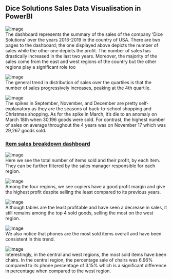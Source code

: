 ## Dice Solutions Sales Data Visualisation in PowerBI 
![image](https://github.com/devtahmid/Analysing_Market_Sales/assets/27241074/15f081ba-3c5d-4e2c-834d-cbd5b96f7154)\
The dashboard represents the summary of the sales of the company ‘Dice Solutions’ over the years 2016-2019 in the country of USA. There are two pages to the dashboard; the one displayed above depicts the number of sales while the other one depicts the profit. The number of sales has drastically increased in the last two years. Moreover, the majority of the sales come from the east and west regions of the country but the other regions play a significant role too

![image](https://github.com/devtahmid/Analysing_Market_Sales/assets/27241074/7fd04374-ed6c-4b2d-bc94-6aa37586257b)\
The general trend in distribution of sales over the quartiles is that the number of sales progressively increases, peaking at the 4th quartile.

![image](https://github.com/devtahmid/Analysing_Market_Sales/assets/27241074/89880f68-94d1-4b4c-8f28-0e995881bb10)\
The spikes in September, November, and December are pretty self-explanatory as they are the seasons of back-to-school shopping and Christmas shopping. As for the spike in March, it’s die to an anomaly on March 18th when 30,196 goods were sold. For contrast, the highest number of sales on average throughout the 4 years was on November 17 which was 29,267 goods sold. 

### <ins>Item sales breakdown dashboard</ins>
![image](https://github.com/devtahmid/Analysing_Market_Sales/assets/27241074/3727e15d-6958-4265-b265-ac112d353a8d)\
Here we see the total number of items sold and their profit, by each item. They can be further filtered by the sales manager responsible for each region. 

![image](https://github.com/devtahmid/Analysing_Market_Sales/assets/27241074/c1373184-8b4c-4165-a5c5-e1e88db155f9)\
Among the four regions, we see copiers have a good profit margin and give the highest profit despite selling the least compared to its previous years. 

![image](https://github.com/devtahmid/Analysing_Market_Sales/assets/27241074/fe49e76f-dccf-4aef-b770-283bf38ab3a4)\
Although tables are the least profitable and have seen a decrease in sales, it still remains among the top 4 sold goods, selling the most on the west region. 

![image](https://github.com/devtahmid/Analysing_Market_Sales/assets/27241074/154fa747-8802-4112-89af-de4302fc7aba)\
We also notice that phones are the most sold items overall and have been consistent in this trend. 

![image](https://github.com/devtahmid/Analysing_Market_Sales/assets/27241074/fa34390d-a5d5-4383-b518-e1199e2115cc)\
Interestingly, in the central and west regions, the most sold items have been chairs. In the central region, the percentage sale of chairs was 6.96% compared to its phone percentage of 3.15% which is a significant difference in percentage when compared to the west region.








